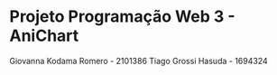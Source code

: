 # Projeto Programação Web 3 - AniChart

Giovanna Kodama Romero - 2101386
Tiago Grossi Hasuda - 1694324
